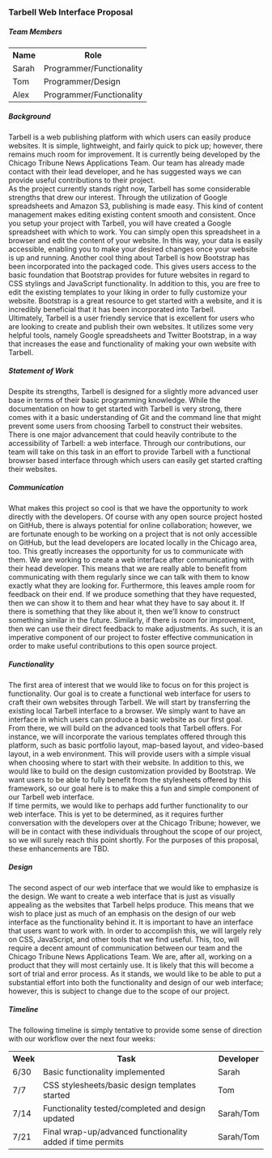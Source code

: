 ### Tarbell Web Interface Proposal

##### Team Members
<table>
  <tr>
    <th>Name</th>
    <th>Role</th>
  </tr>
  <tr>
    <td>Sarah</td>
    <td>Programmer/Functionality</td>
  </tr>
  <tr>
    <td>Tom</td>
    <td>Programmer/Design</td>
  </tr>
  <tr>
    <td>Alex</td>
    <td>Programmer/Functionality</td>
  </tr>
</table>

##### Background
Tarbell is a web publishing platform with which users can easily produce websites.  It is simple, lightweight, and fairly quick to pick up; however, there remains much room for improvement.  It is currently being developed by the Chicago Tribune News Applications Team.  Our team has already made contact with their lead developer, and he has suggested ways we can provide useful contributions to their project.  
As the project currently stands right now, Tarbell has some considerable strengths that drew our interest.  Through the utilization of Google spreadsheets and Amazon S3, publishing is made easy.  This kind of content management makes editing existing content smooth and consistent.  Once you setup your project with Tarbell, you will have created a Google spreadsheet with which to work.  You can simply open this spreadsheet in a browser and edit the content of your website.  In this way, your data is easily accessible, enabling you to make your desired changes once your website is up and running.
Another cool thing about Tarbell is how Bootstrap has been incorporated into the packaged code.  This gives users access to the basic foundation that Bootstrap provides for future websites in regard to CSS stylings and JavaScript functionality.  In addition to this, you are free to edit the existing templates to your liking in order to fully customize your website.  Bootstrap is a great resource to get started with a website, and it is incredibly beneficial that it has been incorporated into Tarbell.  
Ultimately, Tarbell is a user friendly service that is excellent for users who are looking to create and publish their own websites.  It utilizes some very helpful tools, namely Google spreadsheets and Twitter Bootstrap, in a way that increases the ease and functionality of making your own website with Tarbell.  

##### Statement of Work
Despite its strengths, Tarbell is designed for a slightly more advanced user base in terms of their basic programming knowledge.  While the documentation on how to get started with Tarbell is very strong, there comes with it a basic understanding of Git and the command line that might prevent some users from choosing Tarbell to construct their websites.  There is one major advancement that could heavily contribute to the accessibility of Tarbell: a web interface.  Through our contributions, our team will take on this task in an effort to provide Tarbell with a functional browser based interface through which users can easily get started crafting their websites.

##### Communication
What makes this project so cool is that we have the opportunity to work directly with the developers.  Of course with any open source project hosted on GitHub, there is always potential for online collaboration; however, we are fortunate enough to be working on a project that is not only accessible on GitHub, but the lead developers are located locally in the Chicago area, too.  This greatly increases the opportunity for us to communicate with them.  We are working to create a web interface after communicating with their head developer.  This means that we are really able to benefit from communicating with them regularly since we can talk with them to know exactly what they are looking for. 
Furthermore, this leaves ample room for feedback on their end.  If we produce something that they have requested, then we can show it to them and hear what they have to say about it.  If there is something that they like about it, then we’ll know to construct something similar in the future.  Similarly, if there is room for improvement, then we can use their direct feedback to make adjustments.  As such, it is an imperative component of our project to foster effective communication in order to make useful contributions to this open source project.

##### Functionality
The first area of interest that we would like to focus on for this project is functionality.  Our goal is to create a functional web interface for users to craft their own websites through Tarbell.  We will start by transferring the existing local Tarbell interface to a browser.  We simply want to have an interface in which users can produce a basic website as our first goal.  
From there, we will build on the advanced tools that Tarbell offers.  For instance, we will incorporate the various templates offered through this platform, such as basic portfolio layout, map-based layout, and video-based layout,  in a web environment.  This will provide users with a simple visual when choosing where to start with their website. In addition to this, we would like to build on the design customization provided by Bootstrap.  We want users to be able to fully benefit from the stylesheets offered by this framework, so our goal here is to make this a fun and simple component of our Tarbell web interface.  
If time permits, we would like to perhaps add further functionality to our web interface.  This is yet to be determined, as it requires further conversation with the developers over at the Chicago Tribune; however, we will be in contact with these individuals throughout the scope of our project, so we will surely reach this point shortly.  For the purposes of this proposal, these enhancements are TBD.  

##### Design
The second aspect of our web interface that we would like to emphasize is the design.  We want to create a web interface that is just as visually appealing as the websites that Tarbell helps produce.  This means that we wish to place just as much of an emphasis on the design of our web interface as the functionality behind it.  It is important to have an interface that users want to work with.  In order to accomplish this, we will largely rely on CSS, JavaScript, and other tools that we find useful.
This, too, will require a decent amount of communication between our team and the Chicago Tribune News Applications Team.  We are, after all, working on a product that they will most certainly use.  It is likely that this will become a sort of trial and error process.  As it stands, we would like to be able to put a substantial effort into both the functionality and design of our web interface; however, this is subject to change due to the scope of our project.  

##### Timeline
The following timeline is simply tentative to provide some sense of direction with our workflow over the next four weeks:

<table>
  <tr>
    <th>Week</th>
    <th>Task</th>
    <th>Developer</th>
  </tr>
  <tr>
    <td>6/30</td>
    <td>Basic functionality implemented</td>
    <td>Sarah</td>
  </tr>
  <tr>
    <td>7/7</td>
    <td>CSS stylesheets/basic design templates started</td>
    <td>Tom</td>
  </tr>
  <tr>
    <td>7/14</td>
    <td>Functionality tested/completed and design updated</td>
    <td>Sarah/Tom</td>
  </tr>
  <tr>
    <td>7/21</td>
    <td>Final wrap-up/advanced functionality added if time permits</td>
    <td>Sarah/Tom</td>
  </tr>
</table>



